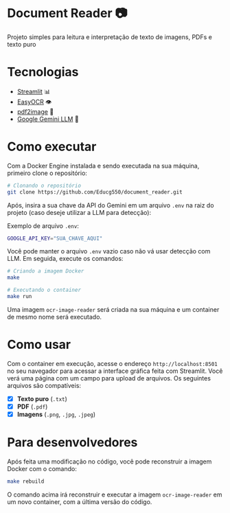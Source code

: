 # Document Reader 📷
Projeto simples para leitura e interpretação de texto de imagens, PDFs e texto puro

# Tecnologias

- [Streamlit](https://streamlit.io/) 📊
- [EasyOCR](https://github.com/JaidedAI/EasyOCR) 👁️
- [pdf2image](https://github.com/Belval/pdf2image) 📄
- [Google Gemini LLM](https://cloud.google.com/gemini/docs) 🤖

# Como executar

Com a Docker Engine instalada e sendo executada na sua máquina, primeiro clone o repositório:

```bash
# Clonando o repositório
git clone https://github.com/Educg550/document_reader.git
```

Após, insira a sua chave da API do Gemini em um arquivo `.env` na raiz do projeto (caso deseje utilizar a LLM para detecção):

Exemplo de arquivo `.env`:

```bash
GOOGLE_API_KEY="SUA_CHAVE_AQUI"
```

Você pode manter o arquivo `.env` vazio caso não vá usar detecção com LLM. Em seguida, execute os comandos:

```bash
# Criando a imagem Docker
make

# Executando o container
make run
```


Uma imagem `ocr-image-reader` será criada na sua máquina e um container de mesmo nome será executado.

# Como usar

Com o container em execução, acesse o endereço `http://localhost:8501` no seu navegador para acessar a interface gráfica feita com Streamlit. Você verá uma página com um campo para upload de arquivos. Os seguintes arquivos são compatíveis:

- [x]  **Texto puro** (`.txt`)
- [x]  **PDF** (`.pdf`)
- [x]  **Imagens** (`.png`, `.jpg`, `.jpeg`)

# Para desenvolvedores
Após feita uma modificação no código, você pode reconstruir a imagem Docker com o comando:

```bash
make rebuild
```

O comando acima irá reconstruir e executar a imagem `ocr-image-reader` em um novo container, com a última versão do código.
